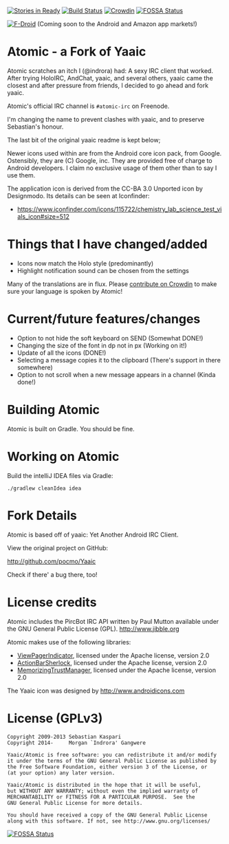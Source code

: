 [![Stories in Ready](https://badge.waffle.io/indrora/Atomic.png?label=ready&title=Ready)](https://waffle.io/indrora/Atomic) [![Build Status](https://travis-ci.org/indrora/Atomic.svg?branch=master)](https://travis-ci.org/indrora/Atomic) [![Crowdin](https://d322cqt584bo4o.cloudfront.net/atomic/localized.png)](https://crowdin.net/project/atomic)
[![FOSSA Status](https://app.fossa.io/api/projects/git%2Bgithub.com%2Findrora%2FAtomic.svg?type=shield)](https://app.fossa.io/projects/git%2Bgithub.com%2Findrora%2FAtomic?ref=badge_shield)

 [![F-Droid](https://f-droid.org/wiki/images/0/0f/F-Droid-button_smaller.png)](https://f-droid.org/repository/browse/?fdid=indrora.atomic) (Coming soon to the Android and Amazon app markets!)

Atomic - a Fork of Yaaic
========================

Atomic scratches an itch I (@indrora) had: A sexy IRC client that worked.
After trying HoloIRC, AndChat, yaaic, and several others, yaaic came the
closest and after pressure from friends, I decided to go ahead and
fork yaaic.

Atomic's official IRC channel is `#atomic-irc` on Freenode.

I'm changing the name to prevent clashes with yaaic, and to preserve
Sebastian's honour. 

The last bit of the original yaaic readme is kept below;

Newer icons used within are from the Android core icon pack, from Google.
Ostensibly, they are (C) Google, inc. They are provided free of charge
to Android developers. I claim no exclusive usage of them other than to say
I use them.

The application icon is derived from the CC-BA 3.0 Unported icon by Designmodo. Its details can be seen at Iconfinder:

* https://www.iconfinder.com/icons/115722/chemistry_lab_science_test_vials_icon#size=512

Things that I have changed/added
================================

* Icons now match the Holo style (predominantly)
* Highlight notification sound can be chosen from the settings

Many of the translations are in flux. Please [contribute on Crowdin](http://www.crowdin.net/project/atomic) to make sure
your language is spoken by Atomic!


Current/future features/changes
===============================

* Option to not hide the soft keyboard on SEND (Somewhat DONE!)
* Changing the size of the font in dp not in px (Working on it!)
* Update of all the icons (DONE!)
* Selecting a message copies it to the clipboard (There's support in there somewhere)
* Option to not scroll when a new message appears in a channel (Kinda done!)

Building Atomic
===============

Atomic is built on Gradle. You should be fine.

Working on Atomic
=================

Build the intelliJ IDEA files via Gradle:

    ./gradlew cleanIdea idea

Fork Details
============

Atomic is based off of yaaic: Yet Another Android IRC Client.

View the original project on GitHub:

 http://github.com/pocmo/Yaaic

Check if there' a bug there, too!

License credits
===============


Atomic includes the PircBot IRC API written by Paul Mutton available
under the GNU General Public License (GPL). http://www.jibble.org

Atomic makes use of the following libraries:

* [ViewPagerIndicator](http://viewpagerindicator.com), licensed under the Apache license, version 2.0
* [ActionBarSherlock](http://actionbarsherlock.com), licensed under the Apache license, version 2.0
* [MemorizingTrustManager](https://github.com/ge0rg/MemorizingTrustManager), licensed under the Apache license, version 2.0

The Yaaic icon was designed by http://www.androidicons.com

License (GPLv3)
===============

    Copyright 2009-2013 Sebastian Kaspari
    Copyright 2014-     Morgan `Indrora' Gangwere

    Yaaic/Atomic is free software: you can redistribute it and/or modify
    it under the terms of the GNU General Public License as published by
    the Free Software Foundation, either version 3 of the License, or
    (at your option) any later version.
    
    Yaaic/Atomic is distributed in the hope that it will be useful,
    but WITHOUT ANY WARRANTY; without even the implied warranty of
    MERCHANTABILITY or FITNESS FOR A PARTICULAR PURPOSE.  See the
    GNU General Public License for more details.
    
    You should have received a copy of the GNU General Public License
    along with this software. If not, see http://www.gnu.org/licenses/



[![FOSSA Status](https://app.fossa.io/api/projects/git%2Bgithub.com%2Findrora%2FAtomic.svg?type=large)](https://app.fossa.io/projects/git%2Bgithub.com%2Findrora%2FAtomic?ref=badge_large)